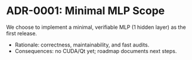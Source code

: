 <!-- SPDX-License-Identifier: Apache-2.0 -->
# ADR-0001: Minimal MLP Scope

We choose to implement a minimal, verifiable MLP (1 hidden layer) as the first release.
- Rationale: correctness, maintainability, and fast audits.
- Consequences: no CUDA/Qt yet; roadmap documents next steps.
